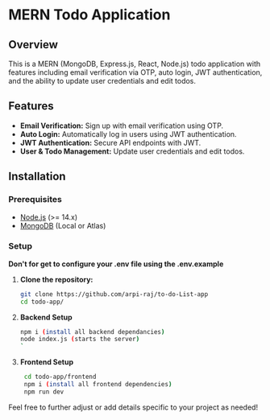 
# MERN Todo Application

## Overview
This is a MERN (MongoDB, Express.js, React, Node.js) todo application with features including email verification via OTP, auto login, JWT authentication, and the ability to update user credentials and edit todos.

## Features
- **Email Verification:** Sign up with email verification using OTP.
- **Auto Login:** Automatically log in users using JWT authentication.
- **JWT Authentication:** Secure API endpoints with JWT.
- **User & Todo Management:** Update user credentials and edit todos.

## Installation

### Prerequisites
- [Node.js](https://nodejs.org/) (>= 14.x)
- [MongoDB](https://www.mongodb.com/) (Local or Atlas)

### Setup
**Don't for get to configure your .env file using the .env.example**
1. **Clone the repository:**
   ```bash
   git clone https://github.com/arpi-raj/to-do-List-app
   cd todo-app/
2. **Backend Setup**
   ```bash
   npm i (install all backend dependancies)
   node index.js (starts the server)
   `
  3. **Frontend Setup**
	  ```bash
	   cd todo-app/frontend
	   npm i (install all frontend dependencies)
	   npm run dev


Feel free to further adjust or add details specific to your project as needed!
